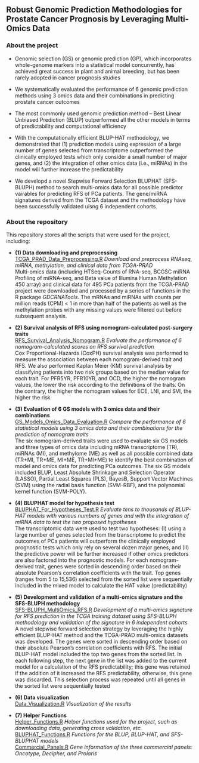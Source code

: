 ## Robust Genomic Prediction Methodologies for Prostate Cancer Prognosis by Leveraging Multi-Omics Data

### About the project
* Genomic selection (GS) or genomic prediction (GP), which incorporates whole-genome markers into a statistical model concurrently, has achieved great success in plant and animal breeding, but has been rarely adopted in cancer prognosis studies

* We systematically evaluated the performance of 6 genomic prediction methods using 3 omics data and their combinations in predicting prostate cancer outcomes

* The most commonly used genomic prediction method – Best Linear Unbiased Prediction (BLUP) outperformed all the other models in terms of predictability and computational efficiency

* With the computationally efficient BLUP-HAT methodology, we demonstrated that (1) prediction models using expression of a large number of genes selected from transcriptome outperformed the clinically employed tests which only consider a small number of major genes, and (2) the integration of other omics data (i.e., miRNAs) in the model will further increase the predictability

* We developd a novel Stepwise Forward Selection BLUPHAT (SFS-BLUPH) method to search multi-omics data for all possible predictor vairables for predicting RFS of PCa patients. The gene/miRNA signatures derived from the TCGA dataset and the methodology have been successfully validated uisng 6 independent cohorts.

### About the repository

This repository stores all the scripts that were used for the project, including:  
* **(1) Data downloading and preprocessing**  
      [TCGA_PRAD_Data_Preprocessing.R](https://github.com/rli012/BLUPHAT/blob/master/TCGA_PRAD_Data_Preprocessing.R)  *Download and preprocess RNAseq, miRNA, methylation, and clinical data from TCGA-PRAD*  
      Multi-omics data (including HTSeq-Counts of RNA-seq, BCGSC miRNA Profiling of miRNA-seq, and Beta value of Illumina Human Methylation 450 array) and clinical data for 495 PCa patients from the TCGA-PRAD project were downloaded and processed by a series of functions in the R package *GDCRNATools*. The mRNAs and miRNAs with counts per million reads (CPM) < 1 in more than half of the patients as well as the methylation probes with any missing values were filtered out before subsequent analysis. 
      
* **(2) Survival analysis of RFS using nomogram-calculated post-surgery traits**  
      [RFS_Survival_Analysis_Nomogram.R](https://github.com/rli012/BLUPHAT/blob/master/RFS_Survival_Analysis_Nomogram.R)   *Evaluate the performance of 6 nomogram-calculated scores on RFS survival prediction*  
      Cox Proportional-Hazards (CoxPH) survival analysis was performed to measure the association between each nomogram-derived trait and RFS. We also performed Kaplan Meier (KM) survival analysis by classifying patients into two risk groups based on the median value for each trait. For PFR5YR, PFR10YR, and OCD, the higher the nomogram values, the lower the risk according to the definitions of the traits. On the contrary, the higher the nomogram values for ECE, LNI, and SVI, the higher the risk  

* **(3) Evaluation of 6 GS models with 3 omics data and their combinations**  
      [GS_Models_Omics_Data_Evaluation.R](https://github.com/rli012/BLUPHAT/blob/master/GS_Models_Omics_Data_Evaluation.R) *Compare the performance of 6 statistical models using 3 omics data and their combinations for the prediction of nomogram traits*  
      The six nomogram-derived traits were used to evaluate six GS models and three types of omics data including mRNA transcriptome (TR), miRNAs (MI), and methylome (ME) as well as all possible combined data (TR+MI, TR+ME, MI+ME, TR+MI+ME) to identify the best combination of model and omics data for predicting PCa outcomes. The six GS models included BLUP, Least Absolute Shrinkage and Selection Operator (LASSO), Partial Least Squares (PLS), BayesB, Support Vector Machines (SVM) using the radial basis function (SVM-RBF), and the polynomial kernel function (SVM-POLY).  

* **(4) BLUPHAT model for hypothesis test**  
      [BLUPHAT_For_Hypotheses_Test.R](https://github.com/rli012/BLUPHAT/blob/master/BLUPHAT_For_Hypotheses_Test.R) *Evaluate tens to thousands of BLUP-HAT models with various numbers of genes and with the integration of miRNA data to test the two proposed hypotheses*  
      The transcriptomic data were used to test two hypotheses: (I) using a large number of genes selected from the transcriptome to predict the outcomes of PCa patients will outperform the clinically employed prognostic tests which only rely on several dozen major genes, and (II) the predictive power will be further increased if other omics predictors are also factored into the prognostic models. For each nomogram-derived trait, genes were sorted in descending order based on their absolute Pearson’s correlation coefficients with the trait. Top genes (ranges from 5 to 15,536) selected from the sorted list were sequentially included in the mixed model to calculate the HAT value (predictability)  

* **(5) Development and validation of a multi-omics signature and the SFS-BLUPH methodology**  
      [SFS-BLUPH_MultiOmics_RFS.R](https://github.com/rli012/BLUPHAT/blob/master/SFS-BLUPHAT_MultiOmics_RFS.R) *Development of a multi-omics signature for RFS prediction in the TCGA training dataset using SFS-BLUPH methodology and validation of the signature in 6 independent cohorts*  
      A novel stepwise forward selection strategy by leveraging the highly efficient BLUP-HAT method and the TCGA-PRAD multi-omics datasets was developed. The genes were sorted in descending order based on their absolute Pearson’s correlation coefficients with RFS. The initial BLUP-HAT model included the top two genes from the sorted list. In each following step, the next gene in the list was added to the current model for a calculation of the RFS predictability; this gene was retained if the addition of it increased the RFS predictability, otherwise, this gene was discarded. This selection process was repeated until all genes in the sorted list were sequentially tested  

* **(6) Data visualization**  
      [Data_Visualization.R](https://github.com/rli012/BLUPHAT/blob/master/Data_Visualization.R) *Visualization of the results*  
      
* **(7) Helper Functions**  
      [Helper_Functions.R](https://github.com/rli012/BLUPHAT/blob/master/Helper_Functions.R)    *Helper functions used for the project, such as downloading data, generating cross validation, etc.*  
      [BLUPHAT_Functions.R](https://github.com/rli012/BLUPHAT/blob/master/BLUPHAT_Functions.R) *Functions for the BLUP, BLUP-HAT, and SFS-BLUPHAT models*  
      [Commercial_Panels.R](https://github.com/rli012/BLUPHAT/blob/master/Commercial_Panels.R)   *Gene information of the three commercial panels: Oncotype, Decipher, and Prolaris*  

      
